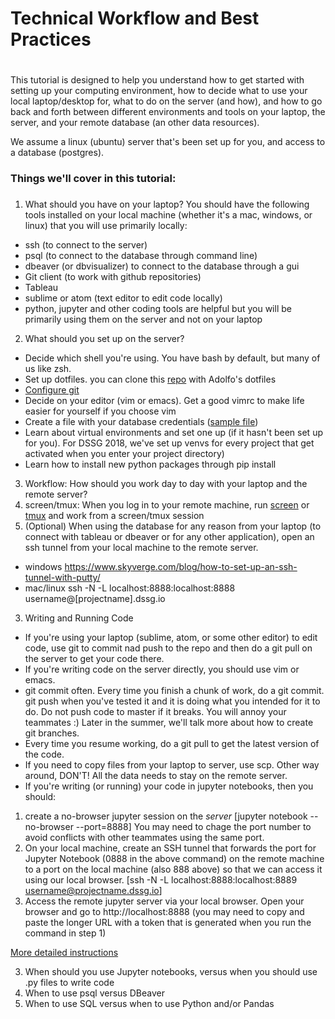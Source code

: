 # Technical Workflow and Best Practices
# 

This tutorial is designed to help you understand how to get started with setting up your computing environment, how to decide what to use your local laptop/desktop for, what to do on the server (and how), and how to go back and forth between different environments and tools  on your laptop, the server, and your remote database (an other data resources).

We assume a linux (ubuntu) server that's been set up for you, and access to a database (postgres).

### Things we'll cover in this tutorial:
### 

1. What should you have on your laptop? You should have the following tools installed on your local machine (whether it's a mac, windows, or linux) that you will use primarily locally:
 * ssh (to connect to the server)
 * psql (to connect to the database through command line)
 * dbeaver (or dbvisualizer) to connect to the database through a gui
 * Git client (to work with github repositories)
 * Tableau
 * sublime or atom (text editor to edit code locally)
 * python, jupyter and other coding tools are helpful but you will be primarily using them on the server and not on your laptop
2. What should you set up on the server? 
 * Decide which shell you're using. You have bash by default, but many of us like zsh.
 *  Set up dotfiles. you can clone this [repo](http://www.github.com/dssg/dotfiles) with Adolfo's dotfiles
 *  [Configure git](https://github.com/dssg/hitchhikers-guide/blob/master/curriculum/2_data_exploration_and_analysis/git-and-github/basic_git_tutorial/01_BasicGit.md)
 *  Decide on your editor (vim or emacs). Get a good vimrc to make life easier for yourself if you choose vim
 *  Create a file with your database credentials ([sample file](https://github.com/dssg/hitchhikers-guide/blob/master/curriculum/1_getting_and_keeping_data/csv-to-db/default_profile.example))
 *  Learn about virtual environments and set one up (if it hasn't been set up for you). For DSSG 2018, we've set up venvs for every project that get activated when you enter your project directory) 
 *  Learn how to install new python packages through pip install
3. Workflow: How should you work day to day with your laptop and the remote server?
 1. screen/tmux: When you log in to your remote machine, run [screen](https://www.digitalocean.com/community/tutorials/how-to-install-and-use-screen-on-an-ubuntu-cloud-server) or [tmux](https://hackernoon.com/a-gentle-introduction-to-tmux-8d784c404340) and work from a screen/tmux session
 2. (Optional) When using the database for any reason from your laptop (to connect with tableau or dbeaver or for any other application), open an ssh tunnel from your local machine to the remote server. 
  * windows https://www.skyverge.com/blog/how-to-set-up-an-ssh-tunnel-with-putty/
  * mac/linux ssh -N -L localhost:8888:localhost:8888 username@[projectname].dssg.io
 3. Writing and Running Code
  * If you're using your laptop (sublime, atom, or some other editor) to edit code, use git to commit nad push to the repo and then do a git pull on the server to get your code there. 
  * If you're writing code on the server directly, you should use vim or emacs.
  * git commit often. Every time you finish a chunk of work, do a git commit. git push when you've tested it and it is doing what you intended for it to do. Do not push code to master if it breaks. You will annoy your teammates :) Later in the summer, we'll talk more about how to create git branches. 
  * Every time you resume working, do a git pull to get the latest version of the code.
  * If you need to copy files from your laptop to server, use scp. Other way around, DON'T! All the data needs to stay on the remote server.
  * If you're writing (or running) your code in jupyter notebooks, then you should:
   1. create a no-browser jupyter session on the *server* [jupyter notebook --no-browser --port=8888] You may need to chage the port number to avoid conflicts with other teammates using the same port.
   2. On your local machine, create an SSH tunnel that forwards the port for Jupyter Notebook (0888 in the above command) on the remote machine to a port on the local machine (also 888 above) so that we can access it using our local browser. [ssh -N -L localhost:8888:localhost:8889 username@projectname.dssg.io]
   3. Access the remote jupyter server via your local browser. Open your browser and go to http://localhost:8888 (you may need to copy and paste the longer URL with a token that is generated when you run the command in step 1)

   [More detailed instructions](https://hsaghir.github.io/data_science/jupyter-notebook-on-a-remote-machine-linux/)

3. When should you use Jupyter notebooks, versus when you should use .py files to write code
4. When to use psql versus DBeaver
5. When to use SQL versus when to use Python and/or Pandas






